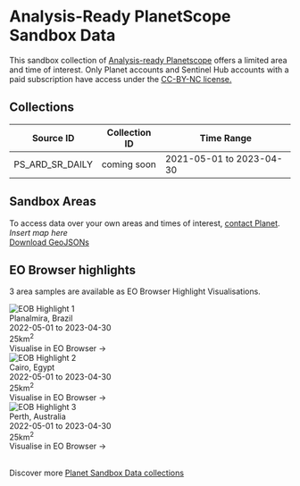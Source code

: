 # Analysis-Ready PlanetScope Sandbox Data

<p> This sandbox collection of  <a href="ask Karla">Analysis-ready Planetscope</a> offers a limited area and time of interest. Only Planet accounts and Sentinel Hub accounts with a paid subscription have access under the <a href="https://creativecommons.org/licenses/by-nc/4.0/">CC-BY-NC license.</a></p>


## Collections
<table>
  <thead>
    <tr>
      <th>Source ID</th>
      <th>Collection ID</th>
      <th>Time Range</th>
    </tr>
  </thead>
  <tbody>
    <tr>
      <td>PS_ARD_SR_DAILY</td>
      <td>coming soon</td>
      <td>2021-05-01 to 2023-04-30</td>
    </tr>
   </tbody>
</table>

## Sandbox Areas
To access data over your own areas and times of interest, [contact Planet](https://www.planet.com/contact-sales/#contact-sales).
<br>
*Insert map here*
<br>
[Download GeoJSONs]()


## EO Browser highlights
3 area samples are available as EO Browser Highlight Visualisations.
<br>
<div class="container33">
    <div class="image-card">
        <img src="analysis-ready-planetscope.png" alt="EOB Highlight 1" class="imagette">
        <div class="info">
            <div class="title">Planalmira, Brazil</div>
            <div class="text">
                2022-05-01 to 2023-04-30<br>
                25km<sup>2</sup>
            </div>
            <div class="eob-link">Visualise in EO Browser -></div>
        </div>
    </div>
    <div class="image-card">
        <img src="analysis-ready-planetscope.png" alt="EOB Highlight 2" class="imagette">
        <div class="info">
            <div class="title">Cairo, Egypt</div>
            <div class="text">
                2022-05-01 to 2023-04-30<br>
                25km<sup>2</sup>
            </div>
            <div class="eob-link">Visualise in EO Browser -></div>
        </div>
    </div>
    <div class="image-card">
        <img src="analysis-ready-planetscope.png" alt="EOB Highlight 3" class="imagette">
        <div class="info">
            <div class="title">Perth, Australia</div>
            <div class="text">
                2022-05-01 to 2023-04-30<br>
                25km<sup>2</sup>
            </div>
            <div class="eob-link">Visualise in EO Browser -></div>
        </div>
    </div>
</div>
<br>

Discover more [Planet Sandbox Data collections](../planet-sandbox-data/)
